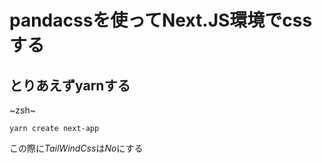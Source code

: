 # pandacssを使ってNext.JS環境でcssする
## とりあえずyarnする
~zsh~
```
yarn create next-app
```
この際に*TailWindCss*は*No*にする